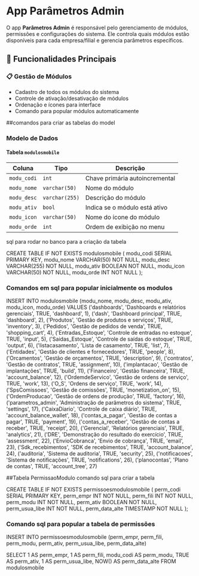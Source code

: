 # App Parâmetros Admin

O app **Parâmetros Admin** é responsável pelo gerenciamento de módulos, permissões e configurações do sistema. Ele controla quais módulos estão disponíveis para cada empresa/filial e gerencia parâmetros específicos.

## 🎯 Funcionalidades Principais

### 📋 Gestão de Módulos

- Cadastro de todos os módulos do sistema
- Controle de ativação/desativação de módulos
- Ordenação e ícones para interface
- Comando para popular módulos automaticamente

##comandos para criar as tabelas do model

### Modelo de Dados

#### Tabela `modulosmobile`

| Coluna      | Tipo           | Descrição                      |
| ----------- | -------------- | ------------------------------ |
| `modu_codi` | `int`          | Chave primária autoincremental |
| `modu_nome` | `varchar(50)`  | Nome do módulo                 |
| `modu_desc` | `varchar(255)` | Descrição do módulo            |
| `modu_ativ` | `bool`         | Indica se o módulo está ativo  |
| `modu_icon` | `varchar(50)`  | Nome do ícone do módulo        |
| `modu_orde` | `int`          | Ordem de exibição no menu      |

sql para rodar no banco para a criação da tabela

CREATE TABLE IF NOT EXISTS modulosmobile (
modu_codi SERIAL PRIMARY KEY,
modu_nome VARCHAR(50) NOT NULL,
modu_desc VARCHAR(255) NOT NULL,
modu_ativ BOOLEAN NOT NULL,
modu_icon VARCHAR(50) NOT NULL,
modu_orde INT NOT NULL
);

### Comandos em sql para popular inicialmente os modulos

INSERT INTO modulosmobile (modu_nome, modu_desc, modu_ativ, modu_icon, modu_orde)
VALUES
('dashboards', 'Dashboards e relatórios gerenciais', TRUE, 'dashboard', 1),
('dash', 'Dashboard principal', TRUE, 'dashboard', 2),
('Produtos', 'Gestão de produtos e serviços', TRUE, 'inventory', 3),
('Pedidos', 'Gestão de pedidos de venda', TRUE, 'shopping_cart', 4),
('Entradas_Estoque', 'Controle de entradas no estoque', TRUE, 'input', 5),
('Saidas_Estoque', 'Controle de saídas do estoque', TRUE, 'output', 6),
('listacasamento', 'Lista de casamento', TRUE, 'list', 7),
('Entidades', 'Gestão de clientes e fornecedores', TRUE, 'people', 8),
('Orcamentos', 'Gestão de orçamentos', TRUE, 'description', 9),
('contratos', 'Gestão de contratos', TRUE, 'assignment', 10),
('implantacao', 'Gestão de implantações', TRUE, 'build', 11),
('Financeiro', 'Gestão financeira', TRUE, 'account_balance', 12),
('OrdemdeServico', 'Gestão de ordens de serviço', TRUE, 'work', 13),
('O_S', 'Ordens de serviço', TRUE, 'work', 14),
('SpsComissoes', 'Gestão de comissões', TRUE, 'monetization_on', 15),
('OrdemProducao', 'Gestão de ordens de produção', TRUE, 'factory', 16),
('parametros_admin', 'Administração de parâmetros do sistema', TRUE, 'settings', 17),
('CaixaDiario', 'Controle de caixa diário', TRUE, 'account_balance_wallet', 18),
('contas_a_pagar', 'Gestão de contas a pagar', TRUE, 'payment', 19),
('contas_a_receber', 'Gestão de contas a receber', TRUE, 'receipt', 20),
('Gerencial', 'Relatórios gerenciais', TRUE, 'analytics', 21),
('DRE', 'Demonstração do resultado do exercício', TRUE, 'assessment', 22),
('EnvioCobranca', 'Envio de cobrança', TRUE, 'email', 23),
('Sdk_recebimentos', 'SDK de recebimentos', TRUE, 'account_balance', 24),
('auditoria', 'Sistema de auditoria', TRUE, 'security', 25),
('notificacoes', 'Sistema de notificações', TRUE, 'notifications', 26),
('planocontas', 'Plano de contas', TRUE, 'account_tree', 27)

##Tabela PermissaoModulo comando sql para criar a tabela 

CREATE TABLE IF NOT EXISTS permissoesmodulosmobile (
    perm_codi SERIAL PRIMARY KEY,
    perm_empr INT NOT NULL,
    perm_fili INT NOT NULL,
    perm_modu INT NOT NULL,
    perm_ativ BOOLEAN NOT NULL,
    perm_usua_libe INT NOT NULL,
    perm_data_alte TIMESTAMP NOT NULL
);

### Comando sql para popular a tabela de permissões

INSERT INTO permissoesmodulosmobile (perm_empr, perm_fili, perm_modu, perm_ativ, perm_usua_libe, perm_data_alte)

SELECT 1 AS perm_empr,
       1 AS perm_fili,
       modu_codi AS perm_modu,
       TRUE AS perm_ativ,
       1 AS perm_usua_libe,
       NOW() AS perm_data_alte
FROM modulosmobile


